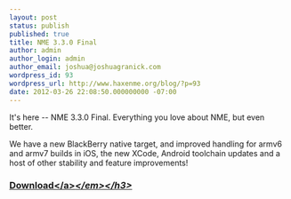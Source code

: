 ```yaml
---
layout: post
status: publish
published: true
title: NME 3.3.0 Final
author: admin
author_login: admin
author_email: joshua@joshuagranick.com
wordpress_id: 93
wordpress_url: http://www.haxenme.org/blog/?p=93
date: 2012-03-26 22:08:50.000000000 -07:00
---
```

It's here -- NME 3.3.0 Final. Everything you love about NME, but even better.

We have a new BlackBerry native target, and improved handling for armv6 and armv7 builds in iOS, the new XCode, Android toolchain updates and a host of other stability and feature improvements!
<h3><a href="http:&#47;&#47;www.haxenme.org&#47;download">Download<&#47;a><em><&#47;em><&#47;h3>
